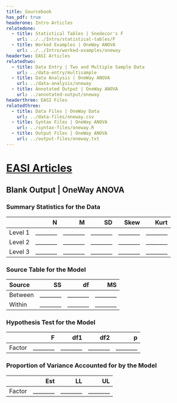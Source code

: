 ```yaml
---
title: Sourcebook
has_pdf: true
headerone: Intro Articles
relatedone:
  - title: Statistical Tables | Snedecor's F
    url: ../../Intro/statistical-tables/F
  - title: Worked Examples | OneWay ANOVA
    url: ../../Intro/worked-examples/oneway
headertwo: EASI Articles
relatedtwo:
  - title: Data Entry | Two and Multiple Sample Data
    url: ../data-entry/multisample
  - title: Data Analysis | OneWay ANOVA
    url: ../data-analysis/oneway
  - title: Annotated Output | OneWay ANOVA
    url: ../annotated-output/oneway
headerthree: EASI Files
relatedthree:
  - title: Data Files | OneWay Data
    url: ../data-files/oneway.csv
  - title: Syntax Files | OneWay ANOVA
    url: ../syntax-files/oneway.R
  - title: Output Files | OneWay ANOVA
    url: ../output-files/oneway.txt
---
```


# [EASI Articles](../index.md)

## Blank Output | OneWay ANOVA

### Summary Statistics for the Data

|         | N   | M   | SD  | Skew | Kurt |
|:--------|----:|----:|----:|-----:|-----:|
| Level 1 | ________ | ________ | ________ | ________ | ________ |
| Level 2 | ________ | ________ | ________ | ________ | ________ |
| Level 3 | ________ | ________ | ________ | ________ | ________ |

### Source Table for the Model

| Source   | SS   | df  | MS  |
|:---------|-----:|----:|----:|
| Between  | ________ | ________ | ________ |
| Within   | ________ | ________ | ________ |

### Hypothesis Test for the Model

|        | F   | df1 | df2 | p   |
|:-------|----:|----:|----:|----:|
| Factor | ________ | ________ | ________ | ________ |

### Proportion of Variance Accounted for by the Model

|        | Est  | LL   | UL   |
|:-------|-----:|-----:|-----:|
| Factor | ________ | ________ | ________ |
